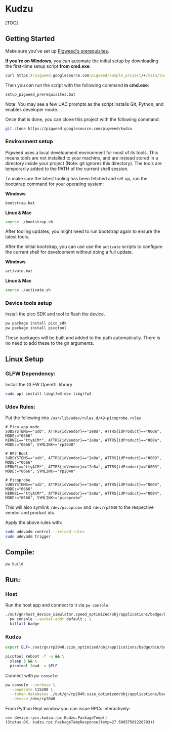 # Kudzu

[TOC]

## Getting Started

Make sure you've set up [Pigweed's
prerequisites](https://pigweed.dev/docs/getting_started.html#prerequisites).

**If you're on Windows**, you can automate the initial setup by downloading the
first-time setup script **from cmd.exe**:

```bat
curl https://pigweed.googlesource.com/pigweed/sample_project/+/main/tools/setup_windows_prerequisites.bat?format=TEXT > setup_pigweed_prerequisites.b64 && certutil -decode -f setup_pigweed_prerequisites.b64 setup_pigweed_prerequisites.bat && del setup_pigweed_prerequisites.b64
```

Then you can run the script with the following command **in cmd.exe**:

```bat
setup_pigweed_prerequisites.bat
```

Note: You may see a few UAC prompts as the script installs Git, Python, and
enables developer mode.

Once that is done, you can clone this project with the following command:
```sh
git clone https://pigweed.googlesource.com/pigweed/kudzu
```

### Environment setup

Pigweed uses a local development environment for most of its tools. This
means tools are not installed to your machine, and are instead stored in a
directory inside your project (Note: git ignores this directory). The tools
are temporarily added to the PATH of the current shell session.

To make sure the latest tooling has been fetched and set up, run the bootstrap
command for your operating system:

**Windows**

```bat
bootstrap.bat
```

**Linux & Mac**

```sh
source ./bootstrap.sh
```

After tooling updates, you might need to run bootstrap again to ensure the
latest tools.

After the initial bootstrap, you can use use the `activate` scripts to configure
the current shell for development without doing a full update.

**Windows**

```sh
activate.bat
```

**Linux & Mac**

```sh
source ./activate.sh
```

### Device tools setup

Install the pico SDK and tool to flash the device.

```sh
pw package install pico_sdk
pw package install picotool
```
These packages will be built and added to the path automatically. There is no
need to add these to the gn arguments.

## Linux Setup

### GLFW Dependency:

Install the GLFW OpenGL library
```sh
sudo apt install libglfw3-dev libglfw3
```

### Udev Rules:

Put the following into `/usr/lib/udev/rules.d/49-picoprobe.rules`

```
# Pico app mode
SUBSYSTEMS=="usb", ATTRS{idVendor}=="2e8a", ATTRS{idProduct}=="000a", MODE:="0666"
KERNEL=="ttyACM*", ATTRS{idVendor}=="2e8a", ATTRS{idProduct}=="000a", MODE:="0666", SYMLINK+="rp2040"

# RP2 Boot
SUBSYSTEMS=="usb", ATTRS{idVendor}=="2e8a", ATTRS{idProduct}=="0003", MODE:="0666"
KERNEL=="ttyACM*", ATTRS{idVendor}=="2e8a", ATTRS{idProduct}=="0003", MODE:="0666", SYMLINK+="rp2040"

# Picoprobe
SUBSYSTEMS=="usb", ATTRS{idVendor}=="2e8a", ATTRS{idProduct}=="0004", MODE:="0666"
KERNEL=="ttyACM*", ATTRS{idVendor}=="2e8a", ATTRS{idProduct}=="0004", MODE:="0666", SYMLINK+="picoprobe"
```

This will also symlink `/dev/picoprobe` and `/dev/rp2040` to the respective
vendor and product ids.

Apply the above rules with:

```sh
sudo udevadm control --reload-rules
sudo udevadm trigger
```

## Compile:

```sh
pw build
```

## Run:

### Host

Run the host app and connect to it via `pw console`:

```sh
./out/gn/host_device_simulator.speed_optimized/obj/applications/badge/bin/badge & \
  pw console --socket-addr default ; \
  killall badge
```

### Kudzu

```sh
export ELF=./out/gn/rp2040.size_optimized/obj/applications/badge/bin/badge.elf

picotool reboot -f -u && \
  sleep 3 && \
  picotool load -x $ELF
```

Connect with `pw console`:

```sh
pw console --verbose \
  --baudrate 115200 \
  --token-databases ./out/gn/rp2040.size_optimized/obj/applications/badge/bin/badge.elf \
  --device /dev/rp2040
```

From Python Repl window you can issue RPCs interactively:

```
>>> device.rpcs.kudzu.rpc.Kudzu.PackageTemp()
(Status.OK, kudzu.rpc.PackageTempResponse(temp=27.60657501220703))
```
